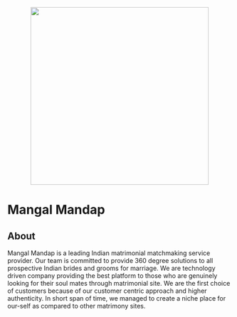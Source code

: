 <p align="center">
    <a href="https://mangalmandap.com/" target="_blank">
        <img src="https://mangalmandap.com/images/mangal_logo.jpg" width="400">
    </a>
</p>

# Mangal Mandap

## About

<p>
Mangal Mandap is a leading Indian matrimonial matchmaking service provider. Our team is committed to provide 360 degree solutions to all prospective Indian brides and grooms for marriage. We are technology driven company providing the best platform to those who are genuinely looking for their soul mates through matrimonial site. We are the first choice of customers because of our customer centric approach and higher authenticity. In short span of time, we managed to create a niche place for our-self as compared to other matrimony sites.
</p>
